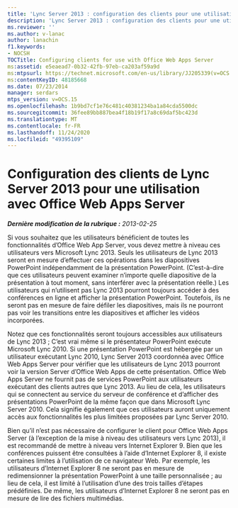 ```yaml
---
title: 'Lync Server 2013 : configuration des clients pour une utilisation avec Office Web Apps Server'
description: 'Lync Server 2013 : configuration des clients pour une utilisation avec Office Web Apps Server.'
ms.reviewer: ''
ms.author: v-lanac
author: lanachin
f1.keywords:
- NOCSH
TOCTitle: Configuring clients for use with Office Web Apps Server
ms:assetid: e5eaead7-0b32-42fb-97eb-ca203af59a9d
ms:mtpsurl: https://technet.microsoft.com/en-us/library/JJ205339(v=OCS.15)
ms:contentKeyID: 48185668
ms.date: 07/23/2014
manager: serdars
mtps_version: v=OCS.15
ms.openlocfilehash: 1b9bd7cf1e76c481c40381234ba1a84cda5500dc
ms.sourcegitcommit: 36fee89bb887bea4f18b19f17a8c69daf5bc423d
ms.translationtype: MT
ms.contentlocale: fr-FR
ms.lasthandoff: 11/24/2020
ms.locfileid: "49395109"
---
```

# <a name="configuring-clients-of-lync-server-2013-for-use-with-office-web-apps-server"></a>Configuration des clients de Lync Server 2013 pour une utilisation avec Office Web Apps Server

<div data-xmlns="http://www.w3.org/1999/xhtml">

<div class="topic" data-xmlns="http://www.w3.org/1999/xhtml" data-msxsl="urn:schemas-microsoft-com:xslt" data-cs="https://msdn.microsoft.com/">

<div data-asp="https://msdn2.microsoft.com/asp">



</div>

<div id="mainSection">

<div id="mainBody">

<span> </span>

_**Dernière modification de la rubrique :** 2013-02-25_

Si vous souhaitez que les utilisateurs bénéficient de toutes les fonctionnalités d’Office Web App Server, vous devez mettre à niveau ces utilisateurs vers Microsoft Lync 2013. Seuls les utilisateurs de Lync 2013 seront en mesure d’effectuer ces opérations dans les diapositives PowerPoint indépendamment de la présentation PowerPoint. (C’est-à-dire que ces utilisateurs peuvent examiner n’importe quelle diapositive de la présentation à tout moment, sans interférer avec la présentation réelle.) Les utilisateurs qui n’utilisent pas Lync 2013 pourront toujours accéder à des conférences en ligne et afficher la présentation PowerPoint. Toutefois, ils ne seront pas en mesure de faire défiler les diapositives, mais ils ne pourront pas voir les transitions entre les diapositives et afficher les vidéos incorporées.

Notez que ces fonctionnalités seront toujours accessibles aux utilisateurs de Lync 2013 ; C’est vrai même si le présentateur PowerPoint exécute Microsoft Lync 2010. Si une présentation PowerPoint est hébergée par un utilisateur exécutant Lync 2010, Lync Server 2013 coordonnéa avec Office Web Apps Server pour vérifier que les utilisateurs de Lync 2013 pourront voir la version Server d’Office Web Apps de cette présentation. Office Web Apps Server ne fournit pas de services PowerPoint aux utilisateurs exécutant des clients autres que Lync 2013. Au lieu de cela, les utilisateurs qui se connectent au service du serveur de conférence et d’afficher des présentations PowerPoint de la même façon que dans Microsoft Lync Server 2010. Cela signifie également que ces utilisateurs auront uniquement accès aux fonctionnalités les plus limitées proposées par Lync Server 2010.

Bien qu’il n’est pas nécessaire de configurer le client pour Office Web Apps Server (à l’exception de la mise à niveau des utilisateurs vers Lync 2013), il est recommandé de mettre à niveau vers Internet Explorer 9. Bien que les conférences puissent être consultées à l’aide d’Internet Explorer 8, il existe certaines limites à l’utilisation de ce navigateur Web. Par exemple, les utilisateurs d’Internet Explorer 8 ne seront pas en mesure de redimensionner la présentation PowerPoint à une taille personnalisée ; au lieu de cela, il est limité à l’utilisation d’une des trois tailles d’étapes prédéfinies. De même, les utilisateurs d’Internet Explorer 8 ne seront pas en mesure de lire des fichiers multimédias.

</div>

<span> </span>

</div>

</div>

</div>

